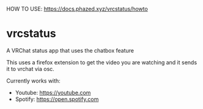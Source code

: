HOW TO USE: https://docs.phazed.xyz/vrcstatus/howto

# vrcstatus
A VRChat status app that uses the chatbox feature

This uses a firefox extension to get the video you are watching and it sends it to vrchat via osc.

Currently works with:
- Youtube: https://youtube.com
- Spotify: https://open.spotify.com
